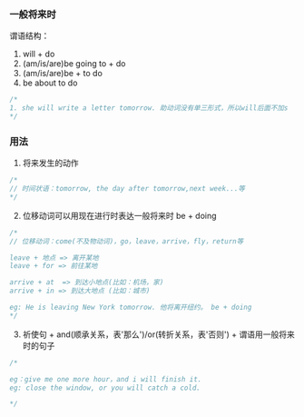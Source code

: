 ### 一般将来时

谓语结构：

1. will + do
2. (am/is/are)be going to + do
3. (am/is/are)be + to do
4. be about to do

```js
/* 
1. she will write a letter tomorrow. 助动词没有单三形式，所以will后面不加s
*/
```

### 用法

1. 将来发生的动作

```js
/* 
// 时间状语：tomorrow, the day after tomorrow,next week...等
*/
```

2. 位移动词可以用现在进行时表达一般将来时 be + doing

```js
/* 
// 位移动词：come(不及物动词)，go，leave，arrive，fly，return等

leave + 地点 => 离开某地
leave + for => 前往某地

arrive + at  => 到达小地点(比如：机场，家)
arrive + in => 到达大地点 (比如：城市)

eg: He is leaving New York tomorrow. 他将离开纽约。 be + doing
*/
```

3. 祈使句 + and(顺承关系，表'那么')/or(转折关系，表'否则') + 谓语用一般将来时的句子

```js
/*

eg：give me one more hour，and i will finish it.
eg: close the window, or you will catch a cold.

*/
```
